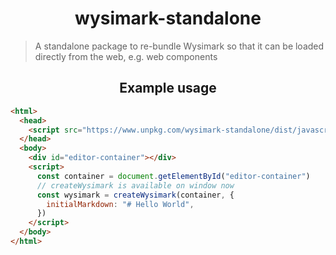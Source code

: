 <h1 align="center">wysimark-standalone</h1>

> A standalone package to re-bundle Wysimark so that it can be loaded directly from the web, e.g. web components

<h2 align="center">Example usage</h2>

```html
<html>
  <head>
    <script src="https://www.unpkg.com/wysimark-standalone/dist/javascript/index.cjs.js"></script>
  </head>
  <body>
    <div id="editor-container"></div>
    <script>
      const container = document.getElementById("editor-container")
      // createWysimark is available on window now
      const wysimark = createWysimark(container, {
        initialMarkdown: "# Hello World",
      })
    </script>
  </body>
</html>
```